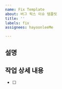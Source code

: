 ```yaml
---
name: Fix Template
about: 버그 픽스 이슈 템플릿
title: ''
labels: fix
assignees: hayoonleeMe

---
```


## 설명


## 작업 상세 내용
- [ ]
